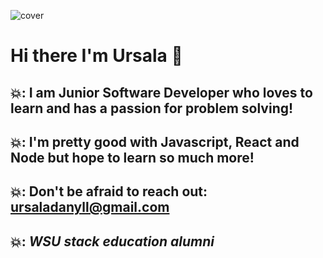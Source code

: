 ![cover](https://user-images.githubusercontent.com/68096907/123710159-3db76a80-d83c-11eb-9ca2-f9d5663f04f8.png)


# Hi there I'm Ursala 👋


  
## 💥: I am Junior Software Developer who loves to learn and has a passion  for problem solving! 

## 💥: I'm pretty good with Javascript, React and Node but hope to learn so much more!

## 💥: Don't be afraid to reach out: ursaladanyll@gmail.com

## 💥: *WSU stack education alumni*



 

<!--
**danyll39/danyll39** is a ✨ _special_ ✨ repository because its `README.md` (this file) appears on your GitHub profile.

Here are some ideas to get you started:

- 🔭 I’m currently working on ...
- 🌱 I’m currently learning ...
- 👯 I’m looking to collaborate on ...
- 🤔 I’m looking for help with ...
- 💬 Ask me about ...
- 📫 How to reach me: ...
- 😄 Pronouns: ...
- ⚡ Fun fact: ...
-->
